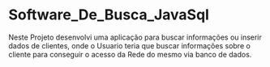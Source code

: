 # Software_De_Busca_JavaSql
Neste Projeto desenvolvi uma aplicação para buscar informações ou inserir dados de clientes, onde o Usuario teria que buscar informações sobre o cliente para conseguir o acesso da Rede do mesmo via banco de dados. 
